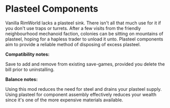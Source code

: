 # Plasteel Components

Vanilla RimWorld lacks a plasteel sink. There isn't all that much use for it if you don't use traps or turrets. After a few visits from the friendly neighbourhood mechanoid faction, colonies can be sitting on mountains of plasteel, hoping for a hapless trader to unload it unto. Plasteel components aim to provide a reliable method of disposing of excess plasteel.

**Compatibility notes:**

Save to add and remove from existing save-games, provided you delete the bill prior to uninstalling.

**Balance notes:**

Using this mod reduces the need for steel and drains your plasteel supply. Using plasteel for component assembly effectively reduces your wealth since it's one of the more expensive materials available.
